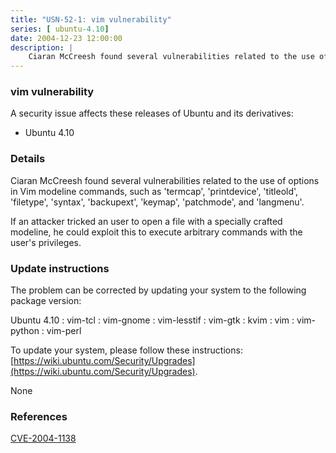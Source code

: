 ```yaml
---
title: "USN-52-1: vim vulnerability"
series: [ ubuntu-4.10]
date: 2004-12-23 12:00:00
description: |
    Ciaran McCreesh found several vulnerabilities related to the use of options in Vim modeline commands, such as &#39;termcap&#39;, &#39;printdevice&#39;, &#39;titleold&#39;, &#39;filetype&#39;, &#39;syntax&#39;, &#39;backupext&#39;, &#39;keymap&#39;, &#39;patchmode&#39;, and &#39;langmenu&#39;.
--- 
```

 
 


### vim vulnerability

A security issue affects these releases of Ubuntu and its derivatives:

* Ubuntu 4.10

### Details

Ciaran McCreesh found several vulnerabilities related to the use of options in Vim modeline commands, such as &#39;termcap&#39;, &#39;printdevice&#39;, &#39;titleold&#39;, &#39;filetype&#39;, &#39;syntax&#39;, &#39;backupext&#39;, &#39;keymap&#39;, &#39;patchmode&#39;, and &#39;langmenu&#39;.

If an attacker tricked an user to open a file with a specially crafted modeline, he could exploit this to execute arbitrary commands with the user&#39;s privileges.

### Update instructions

The problem can be corrected by updating your system to the following package version:

Ubuntu 4.10
 : vim-tcl 
 : vim-gnome 
 : vim-lesstif 
 : vim-gtk 
 : kvim 
 : vim 
 : vim-python 
 : vim-perl 

To update your system, please follow these instructions: [https://wiki.ubuntu.com/Security/Upgrades](https://wiki.ubuntu.com/Security/Upgrades).

None

### References

 
 [CVE-2004-1138](http://people.ubuntu.com/~ubuntu-security/cve/CVE-2004-1138)
 

